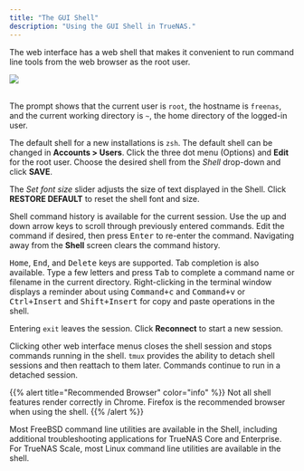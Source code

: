 ```yaml
---
title: "The GUI Shell"
description: "Using the GUI Shell in TrueNAS."
---
```


The web interface has a web shell that makes it convenient to run command line tools from the web browser as the root user.

<img src="/images/TN-GuiShell.png">
<br><br>

The prompt shows that the current user is `root`, the hostname is `freenas`, and the current working directory is `~`, the home directory of the logged-in user.

The default shell for a new installations is `zsh`.
The default shell can be changed in **Accounts > Users**.
Click the three dot menu (Options) and **Edit** for the root user.
Choose the desired shell from the *Shell* drop-down and click **SAVE**.

The *Set font size* slider adjusts the size of text displayed in the Shell. Click **RESTORE DEFAULT** to reset the shell font and size.

Shell command history is available for the current session.
Use the up and down arrow keys to scroll through previously entered commands.
Edit the command if desired, then press <kbd>Enter</kbd> to re-enter the command.
Navigating away from the **Shell** screen clears the command history.

<kbd>Home</kbd>, <kbd>End</kbd>, and <kbd>Delete</kbd> keys are supported. Tab completion is also available. Type a few letters and press <kbd>Tab</kbd> to complete a command name or filename in the current directory. Right-clicking in the terminal window displays a reminder about using <kbd>Command+c</kbd> and <kbd>Command+v</kbd> or <kbd>Ctrl+Insert</kbd> and <kbd>Shift+Insert</kbd> for copy and paste operations in the shell.

Entering `exit` leaves the session.
Click **Reconnect** to start a new session.

Clicking other web interface menus closes the shell session and stops commands running in the shell. `tmux` provides the ability to detach shell sessions and then reattach to them later. Commands continue to run in a detached session.

{{% alert title="Recommended Browser" color="info" %}}
Not all shell features render correctly in Chrome. Firefox is the recommended browser when using the shell.
{{% /alert %}}

Most FreeBSD command line utilities are available in the Shell, including additional troubleshooting applications for TrueNAS Core and Enterprise.  
For TrueNAS Scale, most Linux command line utilities are available in the shell.
